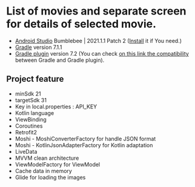 # List of movies and separate screen for details of selected movie.


* [Android Studio](https://developer.android.com/studio) Bumblebee | 2021.1.1 Patch 2 ([Install](https://developer.android.com/studio/install) it if You need.)
* [Gradle](https://gradle.org/) version 7.1.1
* [Gradle plugin]() version 7.2
(You can check [on this link the compatibility](https://developer.android.com/studio/releases/gradle-plugin.html#updating-gradle) between Gradle and Gradle plugin).

Project feature
---------------
* minSdk 21
* targetSdk 31
* Key in local.properties : API_KEY
* Kotlin language
* ViewBinding
* Coroutines
* Retrofit2
* Moshi - MoshiConverterFactory for handle JSON format
* Moshi - KotlinJsonAdapterFactory for Kotlin adaptation
* LiveData
* MVVM clean architecture
* ViewModelFactory for ViewModel
* Cache data in memory
* Glide for loading the images
